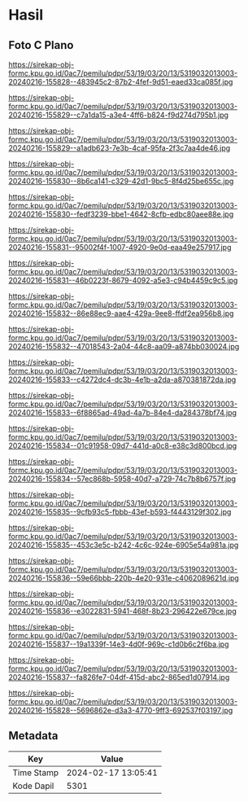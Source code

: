 # Hasil

## Foto C Plano

https://sirekap-obj-formc.kpu.go.id/0ac7/pemilu/pdpr/53/19/03/20/13/5319032013003-20240216-155828--483945c2-87b2-4fef-9d51-eaed33ca085f.jpg

https://sirekap-obj-formc.kpu.go.id/0ac7/pemilu/pdpr/53/19/03/20/13/5319032013003-20240216-155829--c7a1da15-a3e4-4ff6-b824-f9d274d795b1.jpg

https://sirekap-obj-formc.kpu.go.id/0ac7/pemilu/pdpr/53/19/03/20/13/5319032013003-20240216-155829--a1adb623-7e3b-4caf-95fa-2f3c7aa4de46.jpg

https://sirekap-obj-formc.kpu.go.id/0ac7/pemilu/pdpr/53/19/03/20/13/5319032013003-20240216-155830--8b6ca141-c329-42d1-9bc5-8f4d25be655c.jpg

https://sirekap-obj-formc.kpu.go.id/0ac7/pemilu/pdpr/53/19/03/20/13/5319032013003-20240216-155830--fedf3239-bbe1-4642-8cfb-edbc80aee88e.jpg

https://sirekap-obj-formc.kpu.go.id/0ac7/pemilu/pdpr/53/19/03/20/13/5319032013003-20240216-155831--95002f4f-1007-4920-9e0d-eaa49e257917.jpg

https://sirekap-obj-formc.kpu.go.id/0ac7/pemilu/pdpr/53/19/03/20/13/5319032013003-20240216-155831--46b0223f-8679-4092-a5e3-c94b4459c9c5.jpg

https://sirekap-obj-formc.kpu.go.id/0ac7/pemilu/pdpr/53/19/03/20/13/5319032013003-20240216-155832--86e88ec9-aae4-429a-9ee8-ffdf2ea956b8.jpg

https://sirekap-obj-formc.kpu.go.id/0ac7/pemilu/pdpr/53/19/03/20/13/5319032013003-20240216-155832--47018543-2a04-44c8-aa09-a874bb030024.jpg

https://sirekap-obj-formc.kpu.go.id/0ac7/pemilu/pdpr/53/19/03/20/13/5319032013003-20240216-155833--c4272dc4-dc3b-4e1b-a2da-a870381872da.jpg

https://sirekap-obj-formc.kpu.go.id/0ac7/pemilu/pdpr/53/19/03/20/13/5319032013003-20240216-155833--6f8865ad-49ad-4a7b-84e4-da284378bf74.jpg

https://sirekap-obj-formc.kpu.go.id/0ac7/pemilu/pdpr/53/19/03/20/13/5319032013003-20240216-155834--01c91958-09d7-441d-a0c8-e38c3d800bcd.jpg

https://sirekap-obj-formc.kpu.go.id/0ac7/pemilu/pdpr/53/19/03/20/13/5319032013003-20240216-155834--57ec868b-5958-40d7-a729-74c7b8b6757f.jpg

https://sirekap-obj-formc.kpu.go.id/0ac7/pemilu/pdpr/53/19/03/20/13/5319032013003-20240216-155835--9cfb93c5-fbbb-43ef-b593-f4443129f302.jpg

https://sirekap-obj-formc.kpu.go.id/0ac7/pemilu/pdpr/53/19/03/20/13/5319032013003-20240216-155835--453c3e5c-b242-4c6c-924e-6905e54a981a.jpg

https://sirekap-obj-formc.kpu.go.id/0ac7/pemilu/pdpr/53/19/03/20/13/5319032013003-20240216-155836--59e66bbb-220b-4e20-931e-c4062089621d.jpg

https://sirekap-obj-formc.kpu.go.id/0ac7/pemilu/pdpr/53/19/03/20/13/5319032013003-20240216-155836--e3022831-5941-468f-8b23-296422e679ce.jpg

https://sirekap-obj-formc.kpu.go.id/0ac7/pemilu/pdpr/53/19/03/20/13/5319032013003-20240216-155837--19a1339f-14e3-4d0f-969c-c1d0b6c2f6ba.jpg

https://sirekap-obj-formc.kpu.go.id/0ac7/pemilu/pdpr/53/19/03/20/13/5319032013003-20240216-155837--fa826fe7-04df-415d-abc2-865ed1d07914.jpg

https://sirekap-obj-formc.kpu.go.id/0ac7/pemilu/pdpr/53/19/03/20/13/5319032013003-20240216-155828--5696862e-d3a3-4770-9ff3-692537f03197.jpg


## Metadata

| Key        | Value               |
| ---------- | ------------------- |
| Time Stamp | 2024-02-17 13:05:41 |
| Kode Dapil | 5301                |




